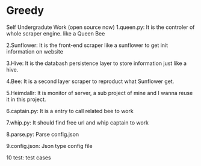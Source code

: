 Greedy
======

Self Undergradute Work
(open source now)
1.queen.py: It is the controler of whole scraper engine. like a Queen Bee

2.Sunflower: It is the front-end scraper like a sunflower to get init information on website

3.Hive: It is the databash persistence layer to store information just like a hive.

4.Bee: It is a second layer scraper to reproduct what Sunflower get.

5.Heimdallr: It is monitor of server, a sub project of mine and I wanna reuse it in this project.

6.captain.py: It is a entry to call related bee to work

7.whip.py: It should find free url and whip captain to work

8.parse.py: Parse config.json

9.config.json: Json type config file

10 test: test cases
